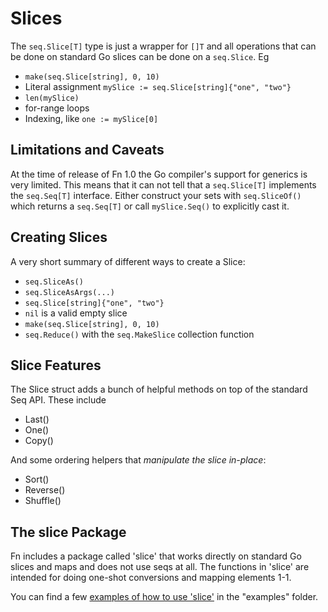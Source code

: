 Slices
====
The `seq.Slice[T]` type is just a wrapper for `[]T` and all operations that can be done
on standard Go slices can be done on a `seq.Slice`. Eg

* `make(seq.Slice[string], 0, 10)`
* Literal assignment `mySlice := seq.Slice[string]{"one", "two"}`
* `len(mySlice)`
* for-range loops
* Indexing, like `one := mySlice[0]`

Limitations and Caveats
----
At the time of release of Fn 1.0 the Go compiler's support for generics is very
limited. This means that it can not tell that a `seq.Slice[T]` implements the `seq.Seq[T]`
interface. Either construct your sets with `seq.SliceOf()` which returns a `seq.Seq[T]` or
call `mySlice.Seq()` to explicitly cast it.

Creating Slices
----
A very short summary of different ways to create a Slice:

* `seq.SliceAs()`
* `seq.SliceAsArgs(...)`
* `seq.Slice[string]{"one", "two"}`
* `nil` is a valid empty slice
* `make(seq.Slice[string], 0, 10)`
* `seq.Reduce()` with the `seq.MakeSlice` collection function

Slice Features
----
The Slice struct adds a bunch of helpful methods on top of the standard Seq API. These include

 * Last()
 * One()
 * Copy()

And some ordering helpers that *manipulate the slice in-place*:
 * Sort()
 * Reverse()
 * Shuffle()

## The slice Package
Fn includes a package called 'slice' that works directly on standard Go
slices and maps and does not use seqs at all. The functions in 'slice' are intended
for doing one-shot conversions and mapping elements 1-1.

You can find a few [examples of how to use 'slice'](https://github.com/kamstrup/fn/blob/main/examples/slice_test.go)
in the "examples" folder.